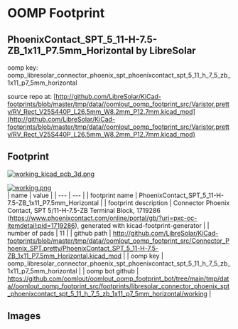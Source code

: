 # OOMP Footprint  
## PhoenixContact_SPT_5_11-H-7.5-ZB_1x11_P7.5mm_Horizontal  by LibreSolar  
  
oomp key: oomp_libresolar_connector_phoenix_spt_phoenixcontact_spt_5_11_h_7_5_zb_1x11_p7_5mm_horizontal  
  
source repo at: [http://github.com/LibreSolar/KiCad-footprints/blob/master/tmp/data//oomlout_oomp_footprint_src/Varistor.pretty/RV_Rect_V25S440P_L26.5mm_W8.2mm_P12.7mm.kicad_mod](http://github.com/LibreSolar/KiCad-footprints/blob/master/tmp/data//oomlout_oomp_footprint_src/Varistor.pretty/RV_Rect_V25S440P_L26.5mm_W8.2mm_P12.7mm.kicad_mod)  
## Footprint  
  
[![working_kicad_pcb_3d.png](working_kicad_pcb_3d_600.png)](working_kicad_pcb_3d.png)  
  
[![working.png](working_600.png)](working.png)  
| name | value | 
| --- | --- | 
| footprint name | PhoenixContact_SPT_5_11-H-7.5-ZB_1x11_P7.5mm_Horizontal | 
| footprint description | Connector Phoenix Contact, SPT 5/11-H-7.5-ZB Terminal Block, 1719286 (https://www.phoenixcontact.com/online/portal/gb/?uri=pxc-oc-itemdetail:pid=1719286), generated with kicad-footprint-generator | 
| number of pads | 11 | 
| github path | http://github.com/LibreSolar/KiCad-footprints/blob/master/tmp/data//oomlout_oomp_footprint_src/Connector_Phoenix_SPT.pretty/PhoenixContact_SPT_5_11-H-7.5-ZB_1x11_P7.5mm_Horizontal.kicad_mod | 
| oomp key | oomp_libresolar_connector_phoenix_spt_phoenixcontact_spt_5_11_h_7_5_zb_1x11_p7_5mm_horizontal | 
| oomp bot github | https://github.com/oomlout/oomlout_oomp_footprint_bot/tree/main/tmp/data//oomlout_oomp_footprint_src/footprints/libresolar_connector_phoenix_spt_phoenixcontact_spt_5_11_h_7_5_zb_1x11_p7_5mm_horizontal/working | 
## Images  
